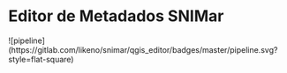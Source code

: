 <p align="center">
  <h1>Editor de Metadados SNIMar</h1>
  <span>![pipeline](https://gitlab.com/likeno/snimar/qgis_editor/badges/master/pipeline.svg?style=flat-square)</span>
</p>
